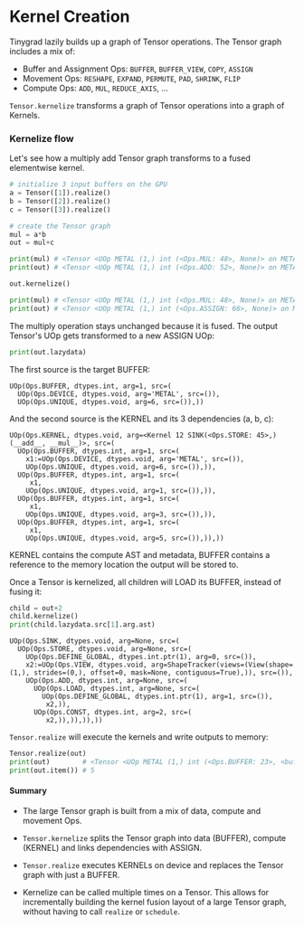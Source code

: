 # Kernel Creation

Tinygrad lazily builds up a graph of Tensor operations. The Tensor graph includes a mix of:

- Buffer and Assignment Ops: `BUFFER`, `BUFFER_VIEW`, `COPY`, `ASSIGN`
- Movement Ops: `RESHAPE`, `EXPAND`, `PERMUTE`, `PAD`, `SHRINK`, `FLIP`
- Compute Ops: `ADD`, `MUL`, `REDUCE_AXIS`, ...

`Tensor.kernelize` transforms a graph of Tensor operations into a graph of Kernels.

### Kernelize flow

Let's see how a multiply add Tensor graph transforms to a fused elementwise kernel.

```py
# initialize 3 input buffers on the GPU
a = Tensor([1]).realize()
b = Tensor([2]).realize()
c = Tensor([3]).realize()

# create the Tensor graph
mul = a*b
out = mul+c

print(mul) # <Tensor <UOp METAL (1,) int (<Ops.MUL: 48>, None)> on METAL with grad None>
print(out) # <Tensor <UOp METAL (1,) int (<Ops.ADD: 52>, None)> on METAL with grad None>

out.kernelize()

print(mul) # <Tensor <UOp METAL (1,) int (<Ops.MUL: 48>, None)> on METAL with grad None>
print(out) # <Tensor <UOp METAL (1,) int (<Ops.ASSIGN: 66>, None)> on METAL with grad None>
```

The multiply operation stays unchanged because it is fused. The output Tensor's UOp gets transformed to a new ASSIGN UOp:

```py
print(out.lazydata)
```

The first source is the target BUFFER:

```
UOp(Ops.BUFFER, dtypes.int, arg=1, src=(
  UOp(Ops.DEVICE, dtypes.void, arg='METAL', src=()),
  UOp(Ops.UNIQUE, dtypes.void, arg=6, src=()),))
```

And the second source is the KERNEL and its 3 dependencies (a, b, c):

```
UOp(Ops.KERNEL, dtypes.void, arg=<Kernel 12 SINK(<Ops.STORE: 45>,) (__add__, __mul__)>, src=(
  UOp(Ops.BUFFER, dtypes.int, arg=1, src=(
    x1:=UOp(Ops.DEVICE, dtypes.void, arg='METAL', src=()),
    UOp(Ops.UNIQUE, dtypes.void, arg=6, src=()),)),
  UOp(Ops.BUFFER, dtypes.int, arg=1, src=(
     x1,
    UOp(Ops.UNIQUE, dtypes.void, arg=1, src=()),)),
  UOp(Ops.BUFFER, dtypes.int, arg=1, src=(
     x1,
    UOp(Ops.UNIQUE, dtypes.void, arg=3, src=()),)),
  UOp(Ops.BUFFER, dtypes.int, arg=1, src=(
     x1,
    UOp(Ops.UNIQUE, dtypes.void, arg=5, src=()),)),))
```

KERNEL contains the compute AST and metadata, BUFFER contains a reference to the memory location the output will be stored to.

Once a Tensor is kernelized, all children will LOAD its BUFFER, instead of fusing it:

```py
child = out+2
child.kernelize()
print(child.lazydata.src[1].arg.ast)
```

```
UOp(Ops.SINK, dtypes.void, arg=None, src=(
  UOp(Ops.STORE, dtypes.void, arg=None, src=(
    UOp(Ops.DEFINE_GLOBAL, dtypes.int.ptr(1), arg=0, src=()),
    x2:=UOp(Ops.VIEW, dtypes.void, arg=ShapeTracker(views=(View(shape=(1,), strides=(0,), offset=0, mask=None, contiguous=True),)), src=()),
    UOp(Ops.ADD, dtypes.int, arg=None, src=(
      UOp(Ops.LOAD, dtypes.int, arg=None, src=(
        UOp(Ops.DEFINE_GLOBAL, dtypes.int.ptr(1), arg=1, src=()),
         x2,)),
      UOp(Ops.CONST, dtypes.int, arg=2, src=(
         x2,)),)),)),))
```

`Tensor.realize` will execute the kernels and write outputs to memory:

```py
Tensor.realize(out)
print(out)        # <Tensor <UOp METAL (1,) int (<Ops.BUFFER: 23>, <buf real:True device:METAL size:1 dtype:dtypes.int offset:0>)> on METAL with grad None>
print(out.item()) # 5
```

#### Summary

- The large Tensor graph is built from a mix of data, compute and movement Ops.

- `Tensor.kernelize` splits the Tensor graph into data (BUFFER), compute (KERNEL) and links dependencies with ASSIGN.

- `Tensor.realize` executes KERNELs on device and replaces the Tensor graph with just a BUFFER.

- Kernelize can be called multiple times on a Tensor. This allows for incrementally building the kernel fusion layout of a large Tensor graph, without having to call `realize` or `schedule`.
